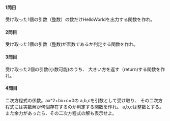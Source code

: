 #### 1問目
受け取った1個の引数（整数）の数だけHelloWorldを出力する関数を作れ。

#### 2問目
受け取った1個の引数（整数)が素数であるか判定する関数を作れ。

#### 3問目
受け取った2個の引数(小数可能)のうち、
大きい方を返す（return)する関数を作れ。

#### 4問目
二次方程式の係数。ax^2+bx+c=0の
a,b,cを引数として受け取り、
その二次方程式には実数解が何個存在するのか判定する関数を作れ。
a,b,cは整数とする。
また余力があったら、その二次方程式の解も表示せよ。
